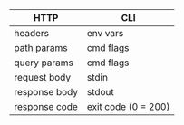 | HTTP | CLI |
| --- | --- |
| headers | env vars |
| path params | cmd flags |
| query params | cmd flags |
| request body | stdin |
| response body | stdout |
| response code | exit code (0 = 200) |